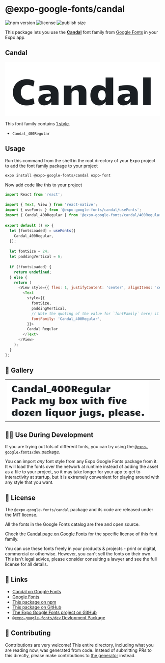 # @expo-google-fonts/candal

![npm version](https://flat.badgen.net/npm/v/@expo-google-fonts/candal)
![license](https://flat.badgen.net/github/license/expo/google-fonts)
![publish size](https://flat.badgen.net/packagephobia/install/@expo-google-fonts/candal)

This package lets you use the [**Candal**](https://fonts.google.com/specimen/Candal) font family from [Google Fonts](https://fonts.google.com/) in your Expo app.

## Candal

![Candal](./font-family.png)

This font family contains [1 style](#-gallery).

- `Candal_400Regular`

## Usage

Run this command from the shell in the root directory of your Expo project to add the font family package to your project
```sh
expo install @expo-google-fonts/candal expo-font
```

Now add code like this to your project
```js
import React from 'react';

import { Text, View } from 'react-native';
import { useFonts } from '@expo-google-fonts/candal/useFonts';
import { Candal_400Regular } from '@expo-google-fonts/candal/400Regular';

export default () => {
  let [fontsLoaded] = useFonts({
    Candal_400Regular,
  });

  let fontSize = 24;
  let paddingVertical = 6;

  if (!fontsLoaded) {
    return undefined;
  } else {
    return (
      <View style={{ flex: 1, justifyContent: 'center', alignItems: 'center' }}>
        <Text
          style={{
            fontSize,
            paddingVertical,
            // Note the quoting of the value for `fontFamily` here; it expects a string!
            fontFamily: 'Candal_400Regular',
          }}>
          Candal Regular
        </Text>
      </View>
    );
  }
};

```

## 🔡 Gallery


||||
|-|-|-|
|![Candal_400Regular](.//400Regular/Candal_400Regular.ttf.png)||||


## 👩‍💻 Use During Development

If you are trying out lots of different fonts, you can try using the [`@expo-google-fonts/dev` package](https://github.com/freeboub/google-fonts/tree/master/font-packages/dev#readme).

You can import *any* font style from any Expo Google Fonts package from it. It will load the fonts
over the network at runtime instead of adding the asset as a file to your project, so it may take longer
for your app to get to interactivity at startup, but it is extremely convenient
for playing around with any style that you want.

## 📖 License

The `@expo-google-fonts/candal` package and its code are released under the MIT license.

All the fonts in the Google Fonts catalog are free and open source.

Check the [Candal page on Google Fonts](https://fonts.google.com/specimen/Candal) for the specific license of this font family.

You can use these fonts freely in your products & projects - print or digital, commercial or otherwise. However, you can't sell the fonts on their own. This isn't legal advice, please consider consulting a lawyer and see the full license for all details.

## 🔗 Links

- [Candal on Google Fonts](https://fonts.google.com/specimen/Candal)
- [Google Fonts](https://fonts.google.com/)
- [This package on npm](https://www.npmjs.com/package/@expo-google-fonts/candal)
- [This package on GitHub](https://github.com/freeboub/google-fonts/tree/master/font-packages/candal)
- [The Expo Google Fonts project on GitHub](https://github.com/freeboub/google-fonts)
- [`@expo-google-fonts/dev` Devlopment Package](https://github.com/freeboub/google-fonts/tree/master/font-packages/dev)

## 🤝 Contributing

Contributions are very welcome! This entire directory, including what you are reading now, was generated from code. Instead of submitting PRs to this directly, please make contributions to [the generator](https://github.com/freeboub/google-fonts/tree/master/packages/generator) instead.
